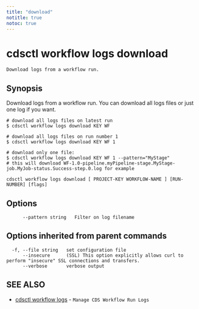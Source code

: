 ```yaml
---
title: "download"
notitle: true
notoc: true
---
```

# cdsctl workflow logs download

`Download logs from a workflow run.`

## Synopsis

Download logs from a workflow run. You can download all logs files or just one log if you want.

	# download all logs files on latest run
	$ cdsctl workflow logs download KEY WF

	# download all logs files on run number 1
	$ cdsctl workflow logs download KEY WF 1

	# download only one file:
	$ cdsctl workflow logs download KEY WF 1 --pattern="MyStage"
	# this will download WF-1.0-pipeline.myPipeline-stage.MyStage-job.MyJob-status.Success-step.0.log for example



```
cdsctl workflow logs download [ PROJECT-KEY WORKFLOW-NAME ] [RUN-NUMBER] [flags]
```

## Options

```
      --pattern string   Filter on log filename
```

## Options inherited from parent commands

```
  -f, --file string   set configuration file
      --insecure      (SSL) This option explicitly allows curl to perform "insecure" SSL connections and transfers.
      --verbose       verbose output
```

## SEE ALSO

* [cdsctl workflow logs](/docs/components/cdsctl/workflow/logs/)	 - `Manage CDS Workflow Run Logs`

